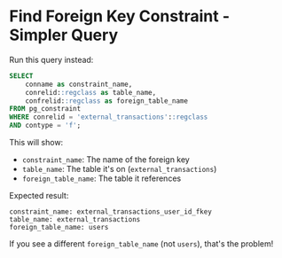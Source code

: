 # Find Foreign Key Constraint - Simpler Query

Run this query instead:

```sql
SELECT 
    conname as constraint_name,
    conrelid::regclass as table_name,
    confrelid::regclass as foreign_table_name
FROM pg_constraint
WHERE conrelid = 'external_transactions'::regclass
AND contype = 'f';
```

This will show:
- `constraint_name`: The name of the foreign key
- `table_name`: The table it's on (`external_transactions`)
- `foreign_table_name`: The table it references

Expected result:
```
constraint_name: external_transactions_user_id_fkey
table_name: external_transactions
foreign_table_name: users
```

If you see a different `foreign_table_name` (not `users`), that's the problem!
